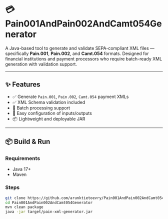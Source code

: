 # 💳 Pain001AndPain002AndCamt054Generator

A Java-based tool to generate and validate SEPA-compliant XML files — specifically **Pain.001**, **Pain.002**, and **Camt.054** formats. Designed for financial institutions and payment processors who require batch-ready XML generation with validation support.

---

## ✨ Features

- ✅ Generate `Pain.001`, `Pain.002`, `Camt.054` payment XMLs
- ✅ XML Schema validation included
- 🔁 Batch processing support
- 📂 Easy configuration of inputs/outputs
- 📦 Lightweight and deployable JAR

---

## 📦 Build & Run

### Requirements

- Java 17+
- Maven

### Steps

```bash
git clone https://github.com/arunktietoevry/Pain001AndPain002AndCamt054Generator.git
cd Pain001AndPain002AndCamt054Generator
mvn clean package
java -jar target/pain-xml-generator.jar



